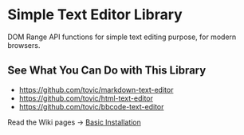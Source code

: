 Simple Text Editor Library
==========================

DOM Range API functions for simple text editing purpose, for modern browsers.

See What You Can Do with This Library
-------------------------------------

 - https://github.com/tovic/markdown-text-editor
 - https://github.com/tovic/html-text-editor
 - https://github.com/tovic/bbcode-text-editor

Read the Wiki pages &rarr; [Basic Installation](https://github.com/tovic/simple-text-editor-library/wiki/Basic-Installation "Basic Installation")
